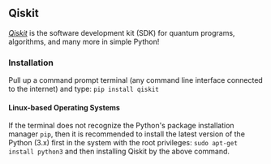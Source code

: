 ## Qiskit
<em>[Qiskit](https://qiskit.org/)</em> is the software development kit (SDK) for quantum programs, algorithms, and many more in simple Python!

### Installation
Pull up a command prompt terminal (any command line interface connected to the internet) and type: `pip install qiskit`
#### Linux-based Operating Systems
If the terminal does not recognize the Python's package installation manager `pip`, then it is recommended to install the latest version of the Python (3.x) first in the system with the root privileges: `sudo apt-get install python3` and then installing Qiskit by the above command. 
